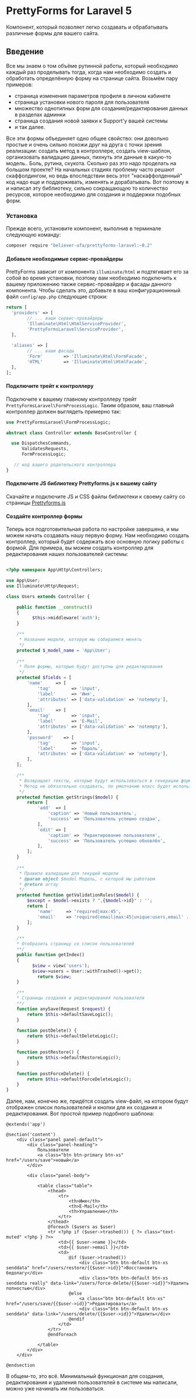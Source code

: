 PrettyForms for Laravel 5
===========

Компонент, который позволяет легко создавать и обрабатывать различные формы для вашего сайта.

## Введение
Все мы знаем о том объёме рутинной работы, который необходимо каждый раз проделывать тогда, когда нам необходимо создать и обработать определённую форму на странице сайта. Возьмём пару примеров:
- страница изменения параметров профиля в личном кабинете
- страница установки нового пароля для пользователя
- множество однотипных форм для создания/редактирования данных в разделах админки
- страница создания новой заявки к Support'у вашей системы
- и так далее.

Все эти формы объединяет одно общее свойство: они довольно простые и очень сильно похожи друг на друга с точки зрения реализации: создать метод в контроллере, создать view-шаблон, организовать валидацию данных, пихнуть эти данные в какую-то модель.. Боль, рутина, скукота. Сколько раз это надо проделать на большом проекте? На начальных стадиях проблему часто решают скаффолдингом, но ведь впоследствии весь этот "наскаффолденный" код надо еще и поддерживать, изменять и дорабатывать. Вот поэтому я и написал эту библиотеку, сильно сокращающую то количество ресурсов, которое необходимо для создания и поддержки подобных форм.

### Установка

Прежде всего, установите компонент, выполнив в терминале следующую команду:
```bash
composer require "believer-ufa/prettyforms-laravel:~0.2"
```
#### Добавьте необходимые сервис-провайдеры
PrettyForms зависит от компонента `illuminate/html` и подтягивает его за собой во время установки, поэтому вам необходимо подключить к вашему приложению также сервис-провайдер и фасады данного компонента. Чтобы сделать это, добавьте в ваш конфигурационнный файл `config/app.php` следующие строки:
```php
return [
  'providers' => [
  	    // ... ваши сервис-провайдеры
        'Illuminate\Html\HtmlServiceProvider',
        'PrettyFormsLaravel\ServiceProvider',
  ],
  
  'aliases' => [
        // ... ваши фасады
        'Form'        => 'Illuminate\Html\FormFacade',
        'HTML'        => 'Illuminate\Html\HtmlFacade',
  ],
];  
```

#### Подключите трейт к контроллеру

Подключите к вашему главному контроллеру трейт `PrettyFormsLaravel\FormProcessLogic`. Таким образом, ваш главный контроллер должен выглядеть примерно так:
```php
use PrettyFormsLaravel\FormProcessLogic;

abstract class Controller extends BaseController {

  use DispatchesCommands,
      ValidatesRequests,
      FormProcessLogic;

   // код вашего родительского контроллера
}
```

#### Подключите JS библиотеку Prettyforms.js к вашему сайту
Скачайте и подключите JS и CSS файлы библиотеки к своему сайту со страницы [Prettyforms.js](https://github.com/believer-ufa/prettyforms)

#### Создайте контроллер формы

Теперь вся подготовительная работа по настройке завершена, и мы можем начать создавать нашу первую форму. Нам необходимо создать контроллер, который будет содержать всю основную логику работы с формой. Для примера, вы можем создать контроллер для редактирования наших пользователей системы:

```php

<?php namespace App\Http\Controllers;

use App\User;
use Illuminate\Http\Request;

class Users extends Controller {

  	public function __construct()
  	{
          $this->middleware('auth');
  	}

    /**
     * Название модели, которую мы собираемся менять
     */
    protected $_model_name = 'App\User';
    
    /**
     * Поля формы, которые будут доступны для редактирования
     */
    protected $fields = [
        'name'     => [
            'tag'        => 'input',
            'label'      => 'Имя',
            'attributes' => ['data-validation' => 'notempty'],
        ],
        'email'    => [
            'tag'        => 'input',
            'label'      => 'E-Mail',
            'attributes' => ['data-validation' => 'notempty'],
        ],
        'password'    => [
            'tag'        => 'input',
            'label'      => 'Пароль',
            'attributes' => ['data-validation' => 'notempty'],
        ],
    ];

    /**
     * Возвращает тексты, которые будут использоваться в генерации форм и сообщениях для объекта.
     * Метод не обязательно создавать, по умолчанию класс будет использовать стандартные общие сообщения и заголовки
     */
    protected function getStrings($model) {
        return [
            'add'  => [
                'caption' => 'Новый пользователь',
                'success' => 'Пользователь успешно создан',
            ],
            'edit' => [
                'caption' => 'Редактирование пользователя',
                'success' => 'Пользователь успешно обновлён',
            ],
        ];
    }
    
    /**
     * Правила валидации для текущей модели
     * @param object $model Модель, с которой мы работаем
     * @return array
     */
    protected function getValidationRules($model) {
        $except = $model->exists ? ",{$model->id}" : '';
        return [
            'name'     => 'required|max:45',
            'email'    => 'required|email|max:45|unique:users,email' . $except,
        ];
    }

    /**
    * Отобразить страницу со список пользователей
    **/
    public function getIndex()
  	{
          $view = view('users');
          $view->users = User::withTrashed()->get();
  		    return $view;
  	}

    /**
    * Страницы создания и редактирования пользователя
    **/
    function anySave(Request $request) {
        return $this->defaultSaveLogic();
    }
    
    function postDelete() {
        return $this->defaultDeleteLogic();
    }

    function postRestore() {
        return $this->defaultRestoreLogic();
    }

    function postForceDelete() {
        return $this->defaultForceDeleteLogic();
    }
}
```

Далее, нам, конечно же, придётся создать view-файл, на котором будут отображен список пользователей и кнопки для их создания и редактирования. Вот простой пример подобного шаблона:
```blade
@extends('app')

@section('content')
    <div class="panel panel-default">
        <div class="panel-heading">
            Пользователи
            <a class="btn btn-primary btn-xs" href="/users/save">новый</a>
        </div>

        <div class="panel-body">

            <table class="table">
                <thead>
                    <tr>
                        <th>Имя</th>
                        <th>E-Mail</th>
                        <th>Управление</th>
                    </tr>
                </thead>
                @foreach ($users as $user)
                <tr <?php if ($user->trashed()) { ?> class="text-muted" <?php } ?>>
                    <td>{{ $user->name }}</td>
                    <td>{{ $user->email }}</td>
                    <td>
                        @if ($user->trashed())
                            <div class="btn btn-default btn-xs senddata" href="/users/restore/{{$user->id}}">Восстановить бедолагу</div>
                            <div class="btn btn-default btn-xs senddata really" data-link="/users/force-delete/{{$user->id}}">Удалить полностью</div>
                        @else
                            <a class="btn btn-default btn-xs" href="/users/save/{{$user->id}}">Редактировать</a>
                            <div class="btn btn-default btn-xs senddata" data-link="/users/delete/{{$user->id}}">Удалить</div>
                        @endif
                    </td>
                </tr>
                @endforeach

            </table>
        </div>
    </div>
		
@endsection
```

В общем-то, это всё. Минимальный функционал для создания, редактирования и удаления пользователей в системе мы написали, можно уже начинать им пользоваться.
